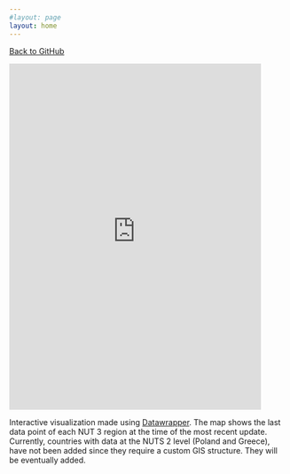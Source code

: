 ```yaml
---
#layout: page
layout: home
---
```


[Back to GitHub](https://github.com/asjadnaqvi/COVID19-European-Regional-Tracker)


<iframe title="Cumulative COVID-19 cases for European Regions" aria-label="Map" id="datawrapper-chart-zI4he" src="https://datawrapper.dwcdn.net/zI4he/4/" scrolling="no" frameborder="0" style="width: 0; min-width: 90% !important; border: none;" height="624"></iframe><script type="text/javascript">!function(){"use strict";window.addEventListener("message",(function(e){if(void 0!==e.data["datawrapper-height"]){var t=document.querySelectorAll("iframe");for(var a in e.data["datawrapper-height"])for(var r=0;r<t.length;r++){if(t[r].contentWindow===e.source)t[r].style.height=e.data["datawrapper-height"][a]+"px"}}}))}();
</script>

Interactive visualization made using [Datawrapper](https://www.datawrapper.de/). The map shows the last data point of each NUT 3 region at the time of the most recent update. Currently, countries with data at the NUTS 2 level (Poland and Greece), have not been added since they require a custom GIS structure. They will be eventually added.
